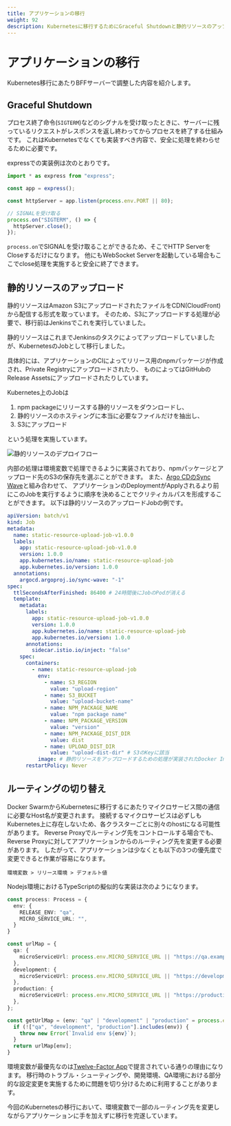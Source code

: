 ```yaml
---
title: アプリケーションの移行
weight: 92
description: Kubernetesに移行するためにGraceful Shutdownと静的リソースのアップロードJobを作成しました。リリース環境の差異は環境変数によってコントロールすることで最小限の手数でアプリケーションを移行しました。
---
```


# アプリケーションの移行

Kubernetes移行にあたりBFFサーバーで調整した内容を紹介します。

## Graceful Shutdown

プロセス終了命令(`SIGTERM`)などのシグナルを受け取ったときに、サーバーに残っているリクエストがレスポンスを返し終わってからプロセスを終了する仕組みです。
これはKubernetesでなくても実装すべき内容で、安全に処理を終わらせるために必要です。

expressでの実装例は次のとおりです。

```ts
import * as express from "express";

const app = express();

const httpServer = app.listen(process.env.PORT || 80);

// SIGNALを受け取る
process.on("SIGTERM", () => {
  httpServer.close();
});
```

`process.on`でSIGNALを受け取ることができるため、そこでHTTP ServerをCloseするだけになります。
他にもWebSocket Serverを起動している場合もここでclose処理を実施すると安全に終了できます。


## 静的リソースのアップロード

静的リソースはAmazon S3にアップロードされたファイルをCDN(CloudFront)から配信する形式を取っています。
そのため、S3にアップロードする処理が必要で、移行前はJenkinsでこれを実行していました。

静的リソースはこれまでJenkinsのタスクによってアップロードしていましたが、KubernetesのJobとして移行しました。

具体的には、アプリケーションのCIによってリリース用のnpmパッケージが作成され、Private Registryにアップロードされたり、
ものによってはGitHubのRelease Assetsにアップロードされたりしています。

Kubernetes上のJobは

1. npm packageにリリースする静的リソースをダウンロードし、
1. 静的リソースのホスティングに本当に必要なファイルだけを抽出し、
1. S3にアップロード

という処理を実施しています。

![静的リソースのデプロイフロー](../static-resource-deploy.svg)

内部の処理は環境変数で処理できるように実装されており、npmパッケージとアップロード先のS3の保存先を選ぶことができます。
また、[Argo CDのSync Wave](https://argo-cd.readthedocs.io/en/stable/user-guide/sync-waves/)と組み合わせて、
アプリケーションのDeploymentがApplyされるより前にこのJobを実行するように順序を決めることでクリティカルパスを形成することができます。
以下は静的リソースのアップロードJobの例です。

```yaml {linenos=table,hl_lines=[11,"26-38"]}
apiVersion: batch/v1
kind: Job
metadata:
  name: static-resource-upload-job-v1.0.0
  labels:
	app: static-resource-upload-job-v1.0.0
	version: 1.0.0
	app.kubernetes.io/name: static-resource-upload-job
	app.kubernetes.io/version: 1.0.0
  annotations:
    argocd.argoproj.io/sync-wave: "-1"
spec:
  ttlSecondsAfterFinished: 86400 # 24時間後にJobのPodが消える
  template:
    metadata:
      labels:
        app: static-resource-upload-job-v1.0.0
        version: 1.0.0
        app.kubernetes.io/name: static-resource-upload-job
        app.kubernetes.io/version: 1.0.0
      annotations:
        sidecar.istio.io/inject: "false"
    spec:
      containers:
        - name: static-resource-upload-job
          env:
            - name: S3_REGION
              value: "upload-region"
            - name: S3_BUCKET
              value: "upload-bucket-name"
            - name: NPM_PACKAGE_NAME
              value: "npm package name"
            - name: NPM_PACKAGE_VERSION
              value: "version"
            - name: NPM_PACKAGE_DIST_DIR
              value: dist
            - name: UPLOAD_DIST_DIR
              value: "upload-dist-dir" # S3のKeyに該当
          image: # 静的リソースをアップロードするための処理が実装されたDocker Image
      restartPolicy: Never
```

## ルーティングの切り替え

Docker SwarmからKubernetesに移行するにあたりマイクロサービス間の通信に必要なHost名が変更されます。
接続するマイクロサービスは必ずしもKubernetes上に存在しないため、各クラスターごとに別々のhostになる可能性があります。
Reverse Proxyでルーティング先をコントロールする場合でも、Reverse Proxyに対してアプリケーションからのルーティング先を変更する必要があります。
したがって、アプリケーションは少なくとも以下の3つの優先度で変更できると作業が容易になります。

```
環境変数 > リリース環境 > デフォルト値
```

Nodejs環境におけるTypeScriptの擬似的な実装は次のようになります。

```ts
const process: Process = {
  env: {
    RELEASE_ENV: "qa",
    MICRO_SERVICE_URL: "",
  }
}

const urlMap = {
  qa: {
    microServiceUrl: process.env.MICRO_SERVICE_URL || "https://qa.example.com",
  },
  development: {
    microServiceUrl: process.env.MICRO_SERVICE_URL || "https://development.example.com",
  },
  production: {
    microServiceUrl: process.env.MICRO_SERVICE_URL || "https://production.example.com",
  },
};

const getUrlMap = (env: "qa" | "development" | "production" = process.env.RELEASE_ENV) => {
  if (!["qa", "development", "production"].includes(env)) {
    throw new Error(`Invalid env ${env}`);
  }
  return urlMap[env];
}
```

環境変数が最優先なのは[Twelve-Factor App](https://12factor.net/ja/config)で提言されている通りの理由になります。
移行時のトラブル・シューティングや、開発環境、QA環境における部分的な設定変更を実施するために問題を切り分けるために利用することがあります。

今回のKubernetesの移行において、環境変数で一部のルーティング先を変更しながらアプリケーションに手を加えずに移行を完遂しています。
